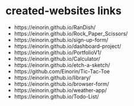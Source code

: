 # created-websites links

<ul>
<li> https://einorin.github.io/RanDish/ </li>
<li>https://einorin.github.io/Rock_Paper_Scissors/ </li>
<li>https://einorin.github.io/sign-up-form/ </li>
<li> https://einorin.github.io/dashboard-project/ </li>
<li> https://einorin.github.io/PortfolioV1/ </li>
<li>https://einorin.github.io/Calculator/ </li>
<li>https://einorin.github.io/etch-a-sketch/ </li>
<li> https://github.com/Einorin/Tic-Tac-Toe </li>
  <li> https://einorin.github.io/library/</li>
  <li> https://einorin.github.io/browser-form/ </li>
  <li> https://einorin.github.io/weather-app/ </li>
  <li> https://einorin.github.io/Todo-List/ </li>
</ul>
